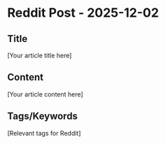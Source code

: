 # Reddit Post - 2025-12-02

## Title
[Your article title here]

## Content
[Your article content here]

## Tags/Keywords
[Relevant tags for Reddit]
